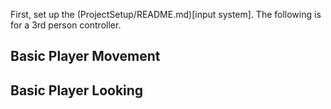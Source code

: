 First, set up the (ProjectSetup/README.md)[input system]. The following is for a 3rd person controller. 

## Basic Player Movement


## Basic Player Looking
